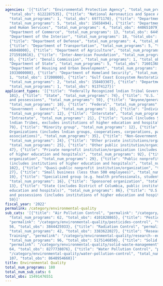 ```yaml
---
agencies: '[{"title": "Environmental Protection Agency", "total_num_programs": 98,
  "total_obs": 6122287535}, {"title": "National Aeronautics and Space Administration",
  "total_num_programs": 1, "total_obs": 69771170}, {"title": "Department of Energy",
  "total_num_programs": 5, "total_obs": 15658494}, {"title": "Department of Health
  and Human Services", "total_num_programs": 4, "total_obs": 440651079}, {"title":
  "Department of Commerce", "total_num_programs": 13, "total_obs": 644954860}, {"title":
  "Department of the Interior", "total_num_programs": 18, "total_obs": 1048111214},
  {"title": "Department of Defense", "total_num_programs": 4, "total_obs": 2116504781},
  {"title": "Department of Transportation", "total_num_programs": 5, "total_obs":
  46048000}, {"title": "Department of Agriculture", "total_num_programs": 19, "total_obs":
  2715910616}, {"title": "Inter-American Foundation", "total_num_programs": 1, "total_obs":
  0}, {"title": "Denali Commission", "total_num_programs": 1, "total_obs": 0}, {"title":
  "Department of State", "total_num_programs": 5, "total_obs": 71601368}, {"title":
  "Department of Housing and Urban Development", "total_num_programs": 2, "total_obs":
  1933000000}, {"title": "Department of Homeland Security", "total_num_programs":
  1, "total_obs": 17200000}, {"title": "Gulf Coast Ecosystem Restoration Council",
  "total_num_programs": 2, "total_obs": 158403307}, {"title": "Department of the Treasury",
  "total_num_programs": 1, "total_obs": 91374127}]'
applicant_types: '[{"title": "Federally Recognized lndian Tribal Governments", "total_num_programs":
  101}, {"title": "State", "total_num_programs": 74}, {"title": "U.S. Territories
  and possessions", "total_num_programs": 59}, {"title": "Anyone/general public",
  "total_num_programs": 10}, {"title": "Federal", "total_num_programs": 20}, {"title":
  "Government - General", "total_num_programs": 16}, {"title": "Individual/Family",
  "total_num_programs": 12}, {"title": "Interstate", "total_num_programs": 40}, {"title":
  "Intrastate", "total_num_programs": 21}, {"title": "Local (includes State-designated
  lndian Tribes, excludes institutions of higher education and hospitals", "total_num_programs":
  79}, {"title": "Minority group", "total_num_programs": 12}, {"title": "Native American
  Organizations (includes lndian groups, cooperatives, corporations, partnerships,
  associations)", "total_num_programs": 35}, {"title": "Non-Government - General",
  "total_num_programs": 24}, {"title": "Other private institutions/organizations",
  "total_num_programs": 25}, {"title": "Other public institution/organization", "total_num_programs":
  47}, {"title": "Private nonprofit institution/organization (includes institutions
  of higher education and hospitals)", "total_num_programs": 92}, {"title": "Profit
  organization", "total_num_programs": 29}, {"title": "Public nonprofit institution/organization
  (includes institutions of higher education and hospitals)", "total_num_programs":
  102}, {"title": "Quasi-public nonprofit institution/organization", "total_num_programs":
  27}, {"title": "Small business (less than 500 employees)", "total_num_programs":
  19}, {"title": "Specialized group (e.g. health professionals, students, veterans)",
  "total_num_programs": 16}, {"title": "Sponsored organization", "total_num_programs":
  13}, {"title": "State (includes District of Columbia, public institutions of higher
  education and hospitals)", "total_num_programs": 86}, {"title": "U.S. Territories
  and possessions (includes institutions of higher education and hospitals)", "total_num_programs":
  59}]'
fiscal_year: '2022'
permalink: /category/environmental-quality
sub_cats: '[{"title": "Air Pollution Control", "permalink": "/category/environmental-quality/air-pollution-control",
  "total_num_programs": 62, "total_obs": 4101828865}, {"title": "Pesticides Control",
  "permalink": "/category/environmental-quality/pesticides-control", "total_num_programs":
  56, "total_obs": 3844425933}, {"title": "Radiation Control", "permalink": "/category/environmental-quality/radiation-control",
  "total_num_programs": 42, "total_obs": 3383622027}, {"title": "Research, Education,
  Training", "permalink": "/category/environmental-quality/research--education--training",
  "total_num_programs": 96, "total_obs": 5175146850}, {"title": "Solid Waste Management",
  "permalink": "/category/environmental-quality/solid-waste-management", "total_num_programs":
  64, "total_obs": 8277738076}, {"title": "Water Pollution Control", "permalink":
  "/category/environmental-quality/water-pollution-control", "total_num_programs":
  107, "total_obs": 8648954660}]'
title: Environmental Quality
total_num_programs: 180
total_num_sub_cats: 6
total_obs: 15491476551
---
```

